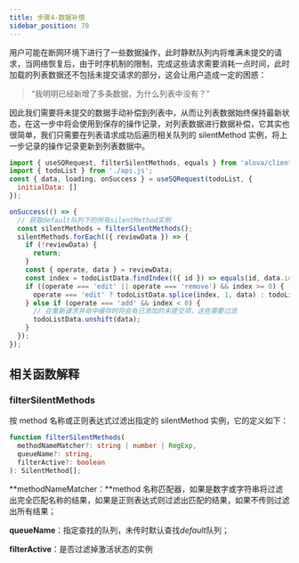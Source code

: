```yaml
---
title: 步骤4-数据补偿
sidebar_position: 70
---
```


用户可能在断网环境下进行了一些数据操作，此时静默队列内将堆满未提交的请求，当网络恢复后，由于时序机制的限制，完成这些请求需要消耗一点时间，此时加载的列表数据还不包括未提交请求的部分，这会让用户造成一定的困惑：

> “我明明已经新增了多条数据，为什么列表中没有？”

因此我们需要将未提交的数据手动补偿到列表中，从而让列表数据始终保持最新状态，在这一步中将会使用到保存的操作记录，对列表数据进行数据补偿，它其实也很简单，我们只需要在列表请求成功后遍历相关队列的 silentMethod 实例，将上一步记录的操作记录更新到列表数据中。

```javascript
import { useSQRequest, filterSilentMethods, equals } from 'alova/client';
import { todoList } from './api.js';
const { data, loading, onSuccess } = useSQRequest(todoList, {
  initialData: []
});

onSuccess(() => {
  // 获取default队列下的所有silentMethod实例
  const silentMethods = filterSilentMethods();
  silentMethods.forEach(({ reviewData }) => {
    if (!reviewData) {
      return;
    }
    const { operate, data } = reviewData;
    const index = todoListData.findIndex(({ id }) => equals(id, data.id));
    if ((operate === 'edit' || operate === 'remove') && index >= 0) {
      operate === 'edit' ? todoListData.splice(index, 1, data) : todoListData.splice(index, 1);
    } else if (operate === 'add' && index < 0) {
      // 在重新请求并命中缓存时将会有已添加的未提交项，这些需要过滤
      todoListData.unshift(data);
    }
  });
});
```

## 相关函数解释

### filterSilentMethods

按 method 名称或正则表达式过滤出指定的 silentMethod 实例，它的定义如下：

```typescript
function filterSilentMethods(
  methodNameMatcher?: string | number | RegExp,
  queueName?: string,
  filterActive?: boolean
): SilentMethod[];
```

**methodNameMatcher：**method 名称匹配器，如果是数字或字符串将过滤出完全匹配名称的结果，如果是正则表达式则过滤出匹配的结果，如果不传则过滤出所有结果；

**queueName**：指定查找的队列，未传时默认查找*default*队列；

**filterActive**：是否过滤掉激活状态的实例
